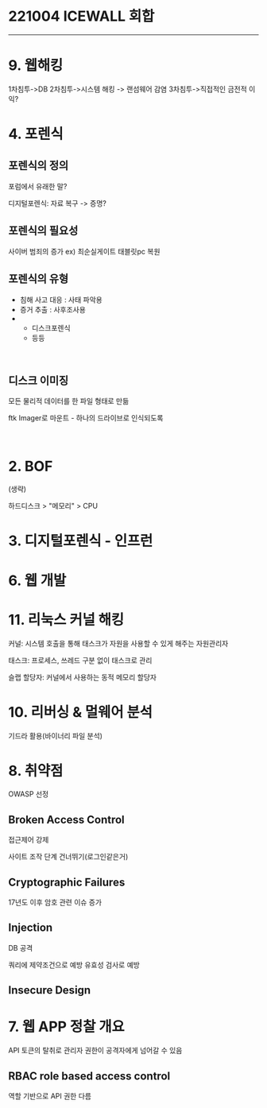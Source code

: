 # 221004 ICEWALL 회합



---
# 9. 웹해킹

1차침투->DB
2차침투->시스템 해킹 -> 랜섬웨어 감염
3차침투->직접적인 금전적 이익?

# 4. 포렌식

## 포렌식의 정의

포럼에서 유래한 말?

디지털포렌식: 자료 복구 -> 증명?
<br>

## 포렌식의 필요성
사이버 범죄의 증가
ex) 최순실게이트 태블릿pc 복원
<br>

## 포렌식의 유형

- 침해 사고 대응 : 사태 파악용
- 증거 추출 : 사후조사용
- + 디스크포렌식
  + 등등

<br>

## 디스크 이미징

모든 물리적 데이터를 한 파일 형태로 만듦

ftk Imager로 마운트 - 하나의 드라이브로 인식되도록

<br>

# 2. BOF

(생략)

하드디스크 > "메모리" > CPU

# 3. 디지털포렌식 - 인프런

# 6. 웹 개발

# 11. 리눅스 커널 해킹

커널: 시스템 호출을 통해 태스크가 자원을 사용할 수 있게 해주는 자원관리자

태스크: 프로세스, 쓰레드 구분 없이 태스크로 관리

슬랩 할당자: 커널에서 사용하는 동적 메모리 할당자

# 10. 리버싱 & 멀웨어 분석

기드라 활용(바이너리 파일 분석)

# 8. 취약점

OWASP 선정

## Broken Access Control

접근제어 강제

사이트 조작
단계 건너뛰기(로그인같은거)

## Cryptographic Failures

17년도 이후 암호 관련 이슈 증가

## Injection

DB 공격

쿼리에 제약조건으로 예방
유효성 검사로 예방

## Insecure Design

# 7. 웹 APP 정찰 개요

API 토큰의 탈취로 관리자 권한이 공격자에게 넘어갈 수 있음

## RBAC role based access control

역할 기반으로 API 권한 다름